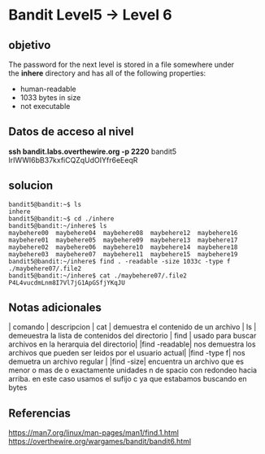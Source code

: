 # Bandit Level5 -> Level 6

## objetivo
The password for the next level is stored in a file somewhere under the **inhere** directory and has all of the following properties:

-   human-readable
-   1033 bytes in size
-   not executable

## Datos de acceso al nivel
**ssh bandit.labs.overthewire.org -p 2220**
bandit5
lrIWWI6bB37kxfiCQZqUdOIYfr6eEeqR

## solucion
```bash()
bandit5@bandit:~$ ls
inhere
bandit5@bandit:~$ cd ./inhere
bandit5@bandit:~/inhere$ ls
maybehere00  maybehere04  maybehere08  maybehere12  maybehere16
maybehere01  maybehere05  maybehere09  maybehere13  maybehere17
maybehere02  maybehere06  maybehere10  maybehere14  maybehere18
maybehere03  maybehere07  maybehere11  maybehere15  maybehere19
bandit5@bandit:~/inhere$ find . -readable -size 1033c -type f
./maybehere07/.file2
bandit5@bandit:~/inhere$ cat ./maybehere07/.file2
P4L4vucdmLnm8I7Vl7jG1ApGSfjYKqJU
```

## Notas adicionales
| comando | descripcion
| cat | demuestra el contenido de un archivo 
| ls | demeuestra la lista de contenidos del directorio
| find | usado para buscar archivos en la herarquia del directorio|
|find -readable| nos demuestra los archivos que pueden ser leidos por el usuario actual|
|find -type f| nos demuetra un archivo regular |
|find -size| encuentra un archivo que es menor o mas de o exactamente unidades n de spacio con redondeo hacia arriba. en este caso usamos el sufijo c ya que estabamos buscando en bytes

## Referencias
https://man7.org/linux/man-pages/man1/find.1.html
https://overthewire.org/wargames/bandit/bandit6.html